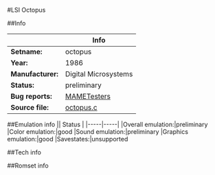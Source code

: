 #LSI Octopus

##Info

||Info|
|-----|-----|
|**Setname:**|octopus
|**Year:**|1986
|**Manufacturer:**|Digital Microsystems
|**Status:**|preliminary
|**Bug reports:**|[MAMETesters](http://mametesters.org/view_all_set.php?type=1&temporary=y&search=octopus.c)
|**Source file:**|[octopus.c](https://github.com/mamedev/mame/blob/master/src/mess/drivers/octopus.c)

##Emulation info
|| Status |
|-----|-----|
|Overall emulation:|preliminary
|Color emulation:|good
|Sound emulation:|preliminary
|Graphics emulation:|good
|Savestates:|unsupported

##Tech info

##Romset info

<!--- START OF EDITED COMMENT DO NOT TOUCH TEXT ABOVE-->
